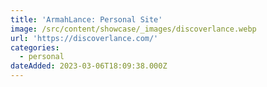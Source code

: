 ```yaml
---
title: 'ArmahLance: Personal Site'
image: /src/content/showcase/_images/discoverlance.webp
url: 'https://discoverlance.com/'
categories:
  - personal
dateAdded: 2023-03-06T18:09:38.000Z
---
```


